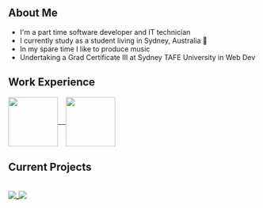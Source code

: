 <!--
<p>
  <h1 align="center">👋 Hi, I'm Joshua Rose.</h1>
</p>
--!>
<p>
  <h2 align="left">About Me</h2>
  <ul>
    <li>I'm a part time software developer and IT technician</li>
    <li>I currently study as a student living in Sydney, Australia 🦘</li>
    <li>In my spare time I like to produce music</li>
    <li>Undertaking a Grad Certificate III at Sydney TAFE University in Web Dev</li> 
  </ul>
</p>

<p>
  <h2 align="left">Work Experience</h2>
  <a href="https://www.bravurasolutions.com/australia/">
    <kbd><img 
      align="center" 
      height="100" 
      src="https://cpp-prod-seek-company-image-uploads.s3.ap-southeast-2.amazonaws.com/814426/logo/657ae531-bcca-11ea-86d1-e52bae5cc086.png"/>
     </kbd>
  </a>
  <a href="https://centelon.com/">
    &nbsp;
    <kbd><img 
      align="center" 
      height="100" 
      src="https://res.cloudinary.com/crunchbase-production/image/upload/c_lpad,f_auto,q_auto:eco,dpr_1/cihaxvnkshd6s5flqmut"/>
    </kbd>
  </a>
</p>

<p>
  <h2 align="left">Current Projects<h2>
</p>
<a href="https://github.com/anuraghazra/github-readme-stats">
  <img 
    align="center" 
    src="https://github-readme-stats.vercel.app/api/pin/?username=JoshuaDanielRose&repo=framework"
  </img>
</a>

<a href="https://github.com/anuraghazra/convoychat">
  <img 
    align="center" 
    src="https://github-readme-stats.vercel.app/api/pin/?username=JoshuaDanielRose&repo=convoychat"
   </img>
</a>

